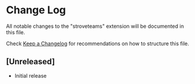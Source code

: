 # Change Log

All notable changes to the "stroveteams" extension will be documented in this file.

Check [Keep a Changelog](http://keepachangelog.com/) for recommendations on how to structure this file.

## [Unreleased]

- Initial release